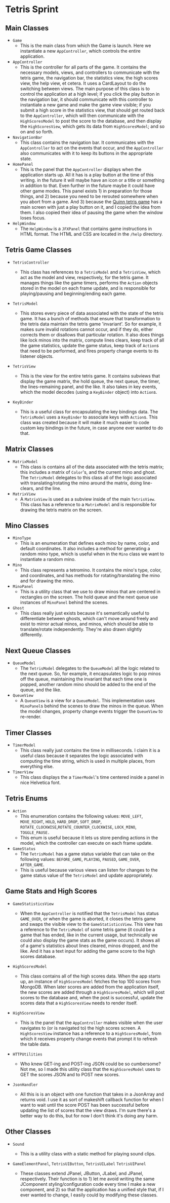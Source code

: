 # Tetris Sprint
## Main Classes
- `Game`
  - This is the main class from which the Game is launch. Here we instantiate
  a new `AppController`, which controls the entire application.
- `AppController`
  - This is the controller for all parts of the game. It contains the
    necessary models, views, and controllers to communicate with the tetris
    game, the navigation bar, the statistics view, the high scores view,
    the help view, et cetera. It uses a CardLayout to do the switching between
    views. The main purpose of this class is to control the application at a
    high level; if you click the play button in the navigation bar, it should
    communicate with this controller to instantiate a new game and make the
    game view visible; if you submit a high score in the statistics view, that
    should get routed back to the `AppController`, which will then communicate
    with the `HighScoresModel` to post the score to the database, and then
    display the `HighScoresView`, which gets its data from `HighScoresModel`;
    and so on and so forth.
- `NavigationBar`
  - This class contains the navigation bar. It communicates with the
    `AppController` to act on the events that occur, and the
    `AppController` also communicates with it to keep its buttons in the
    appropriate state.
- `HomePanel`
  - This is the panel that the `AppController` displays when the application
    starts up. All it has is a play button at the time of this writing. in the
    future it will maybe have an icon or a title or something in addition to
    that. Even further in the future maybe it could have other game modes.
    This panel exists 1) in preparation for those things, and 2) because
    you need to be rerouted somewhere when you abort from a game. And
    3) because the
    [Quinn tetris game](http://boingboing.net/2006/07/09/mac-tetris-game-kill.html)
    has a main screen with just a play button on it, and I copied the idea
    from them. I also copied their idea of pausing the game when the window
    loses focus.
- `HelpWindow`
  - The `HelpWindow` is a `JFXPanel` that contains game instructions in HTML
    format. The HTML and CSS are located in the `/help` directory.

## Tetris Game Classes
- `TetrisController`
  - This class has references to a `TetrisModel` and a `TetrisView`, which act
    as the model and view, respectively, for the tetris game. It manages things
    like the game timers, performs the `Action` objects stored in the model on
    each frame update, and is responsible for playing/pausing and
    beginning/ending each game.
- `TetrisModel`
  - This stores every piece of data associated with the state of the tetris
    game. It has a bunch of methods that ensure that transformation to the
    tetris data maintain the tetris game 'invariant'. So for example, it makes
    sure invalid rotations cannot occur, and if they do, either corrects them
    or disallows that particular rotation. It also does things like lock minos
    into the matrix, compute lines clears, keep track of all the game
    statistics, update the game status, keep track of `Action`s that need to
    be performed, and fires property change events to its listener objects.
- `TetrisView`
  - This is the view for the entire tetris game. It contains subviews that
    display the game matrix, the hold queue, the next queue, the timer, the
    lines-remaining panel, and the like. It also takes in key events, which
    the model decodes (using a `KeyBinder` object) into `Action`s.

- `KeyBinder`
  - This is a useful class for encapsulating the key bindings data. The
    `TetrisModel` uses a `KeyBinder` to associate keys with `Action`s. This
    class was created because it will make it much easier to code custom
    key bindings in the future, in case anyone ever wanted to do that.

## Matrix Classes
- `MatrixModel`
  - This class is contains all of the data associated with the tetris matrix;
    this includes a matrix of `Color`'s, and the current mino and ghost.
    The `TetrisModel` delegates to this class all of the logic associated
    with translating/rotating the mino around the matrix, doing line-clears,
    and the line.
- `MatrixView`
  - A `MatrixView` is used as a subview inside of the main `TetrisView`.
    This class has a reference to a `MatrixModel` and is responsible for
    drawing the tetris matrix on the screen.

## Mino Classes
- `MinoType`
  - This is an enumeration that defines each mino by name, color, and default
    coordinates. It also includes a method for generating a random mino type,
    which is useful when in the `Mino` class we want to instantiate a random
    mino.
- `Mino`
  - This class represents a tetromino. It contains the mino's type, color,
    and coordinates, and has methods for rotating/translating the mino and
    for drawing the mino.
- `MinoPanel`
  - This is a utility class that we use to draw minos that are centered in
    rectangles on the screen. The hold queue and the next queue use instances
    of `MinoPanel` behind the scenes.
- `Ghost`
  - This class really just exists because it's semantically useful to
   differentiate between ghosts, which can't move around freely and exist to
   mirror actual minos, and minos, which should be able to translate/rotate
   independently. They're also drawn slightly differently.

## Next Queue Classes
- `QueueModel`
  - The `TetrisModel` delegates to the `QueueModel` all the logic related to
    the next queue. So, for example, it encapsulates logic to pop minos off
    the queue, maintaining the invariant that each time one is popped, another
    random mino should be added to the end of the queue, and the like.
- `QueueView`
  - A `QueueView` is a view for a `QueueModel`. This implementation uses
    `MinoPanel`s behind the scenes to draw the minos in the queue. When the
    model changes, property change events trigger the `QueueView` to
    re-render.

## Timer Classes
- `TimerModel`
  - This class really just contains the time in milliseconds. I claim it is a
    useful class because it separates the logic associated with computing the
    time string, which is used in multiple places, from everything else.
- `TimerView`
  - This class displays the a `TimerModel`'s time centered inside a panel in
    nice Helvetica font.

## Tetris Enums
- `Action`
  - This enumeration contains the following values:
    `MOVE_LEFT`, `MOVE_RIGHT`, `HOLD`, `HARD_DROP`, `SOFT_DROP`,
    `ROTATE_CLOCKWISE`,`ROTATE_COUNTER_CLOCKWISE`, `LOCK_MINO`, `TOGGLE_PAUSE.`
  - This enum is useful because it lets us store pending actions in the model,
    which the controller can execute on each frame update.
- `GameStatus`
  - The `TetrisModel` has a game status variable that can take on the
    following values:
    `BEFORE_GAME`, `PLAYING`, `PAUSED`, `GAME_OVER`, `AFTER_GAME`.
  - This is useful because various views can listen for changes to the
    game status value of the `TetrisModel` and update appropriately.

## Game Stats and High Scores
- `GameStatisticsView`
  - When the `AppController` is notified that the `TetrisModel` has status
    `GAME_OVER`, or when the game is aborted, it closes the tetris game and
    swaps the visible view to the `GameStatisticsView`. This view has a
    reference to the `TetrisModel` of some tetris game (it could be a game
    that has ended, like in the current usage, but technically we could also
    display the game stats as the game occurs). It shows all of a game's
    statistics about lines cleared, minos dropped, and the like. And it has a
    text input for adding the game score to the high scores database.

- `HighScoresModel`
  - This class contains all of the high scores data. When the app starts up,
    an instance of `HighScoresModel` fetches the top 100 scores from MongoDB.
    When later scores are added from the application itself, the new scores
    are added through a `HighScoresModel`, which will post scores to the
    database and, when the post is successful, update the scores data that
    a `HighScoresView` needs to render itself.

- `HighScoresView`
  - This is the panel that the `AppController` makes visible when the user
    navigates to (or is navigated to) the high scores screen. A
    `HighScoresView` instance has a reference to a `HighScoresModel`, from
    which it receives property change events that prompt it to refresh the
    table data.

- `HTTPUtilities`
  - Who knew GET-ing and POST-ing JSON could be so cumbersome? Not me,
    so I made this utility class that the `HighScoresModel` uses to GET the
    scores JSON and to POST new scores.
- `JsonHandler`
  - All this is is an object with one function that takes in a JsonArray and
    returns void. I use it as sort of makeshift callback function for when
    I want to wait until the score POST has been successful before updating
    the list of scores that the view draws. I'm sure there's a better way to
    do this, but for now I don't think it's doing any harm.

## Other Classes

- `Sound`
  - This is a utility class with a static method for playing sound clips.

- `GameElementPanel`, `TetrisUIButton`, `TetrisUILabel` `TetrisUIPanel`
  - These classes extend JPanel, JButton, JLabel, and JPanel, respectively.
    Their function is to 1) let me avoid writing the same JComponent
    styling/configuration code every time I make a new component, and 2) so
    that the application has a unified style that, if I ever wanted to change,
    I easily could by modifying these classes.
